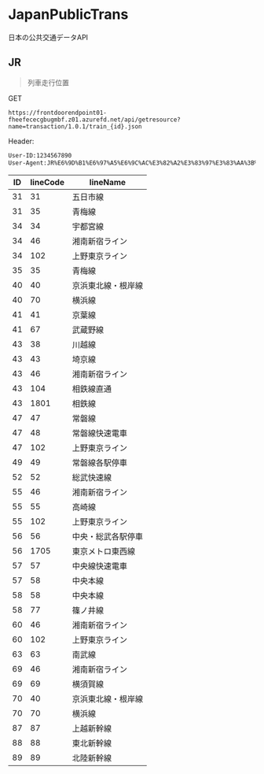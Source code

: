# JapanPublicTrans
日本の公共交通データAPI

## JR 
> 列車走行位置

GET
```url
https://frontdoorendpoint01-fheefececgbugmbf.z01.azurefd.net/api/getresource?name=transaction/1.0.1/train_{id}.json
```
Header:
```txt
User-ID:1234567890
User-Agent:JR%E6%9D%B1%E6%97%A5%E6%9C%AC%E3%82%A2%E3%83%97%E3%83%AA%3B%20Mozilla%2F5.0%20(iPhone%3B%20CPU%20iPhone%20OS%2017_4%20like%20Mac%20OS%20X)%20AppleWebKit%2F605.1.15%20(KHTML%2C%20like%20Gecko)%20Mobile%2F15E148
```
| ID | lineCode | lineName |
|---|---|---|
| 31 | 31 | 五日市線 |
| 31 | 35 | 青梅線 |
| 34 | 34 | 宇都宮線 |
| 34 | 46 | 湘南新宿ライン |
| 34 | 102 | 上野東京ライン |
| 35 | 35 | 青梅線 |
| 40 | 40 | 京浜東北線・根岸線 |
| 40 | 70 | 横浜線 |
| 41 | 41 | 京葉線 |
| 41 | 67 | 武蔵野線 |
| 43 | 38 | 川越線 |
| 43 | 43 | 埼京線 |
| 43 | 46 | 湘南新宿ライン |
| 43 | 104 | 相鉄線直通 |
| 43 | 1801 | 相鉄線 |
| 47 | 47 | 常磐線 |
| 47 | 48 | 常磐線快速電車 |
| 47 | 102 | 上野東京ライン |
| 49 | 49 | 常磐線各駅停車 |
| 52 | 52 | 総武快速線 |
| 55 | 46 | 湘南新宿ライン |
| 55 | 55 | 高崎線 |
| 55 | 102 | 上野東京ライン |
| 56 | 56 | 中央・総武各駅停車 |
| 56 | 1705 | 東京メトロ東西線 |
| 57 | 57 | 中央線快速電車 |
| 57 | 58 | 中央本線 |
| 58 | 58 | 中央本線 |
| 58 | 77 | 篠ノ井線 |
| 60 | 46 | 湘南新宿ライン |
| 60 | 102 | 上野東京ライン |
| 63 | 63 | 南武線 |
| 69 | 46 | 湘南新宿ライン |
| 69 | 69 | 横須賀線 |
| 70 | 40 | 京浜東北線・根岸線 |
| 70 | 70 | 横浜線 |
| 87 | 87 | 上越新幹線 |
| 88 | 88 | 東北新幹線 |
| 89 | 89 | 北陸新幹線 |
